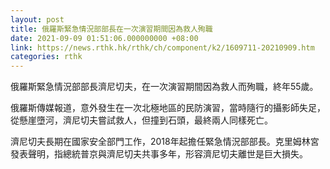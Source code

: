 ```yaml
---
layout: post
title: 俄羅斯緊急情況部部長在一次演習期間因為救人殉職
date: 2021-09-09 01:51:06.000000000 +08:00
link: https://news.rthk.hk/rthk/ch/component/k2/1609711-20210909.htm
categories: rthk
---
```


俄羅斯緊急情況部部長濟尼切夫，在一次演習期間因為救人而殉職，終年55歲。

俄羅斯傳媒報道，意外發生在一次北極地區的民防演習，當時隨行的攝影師失足，從懸崖墮河，濟尼切夫嘗試救人，但撞到石頭，最終兩人同樣死亡。

濟尼切夫長期在國家安全部門工作，2018年起擔任緊急情況部部長。克里姆林宮發表聲明，指總統普京與濟尼切夫共事多年，形容濟尼切夫離世是巨大損失。
